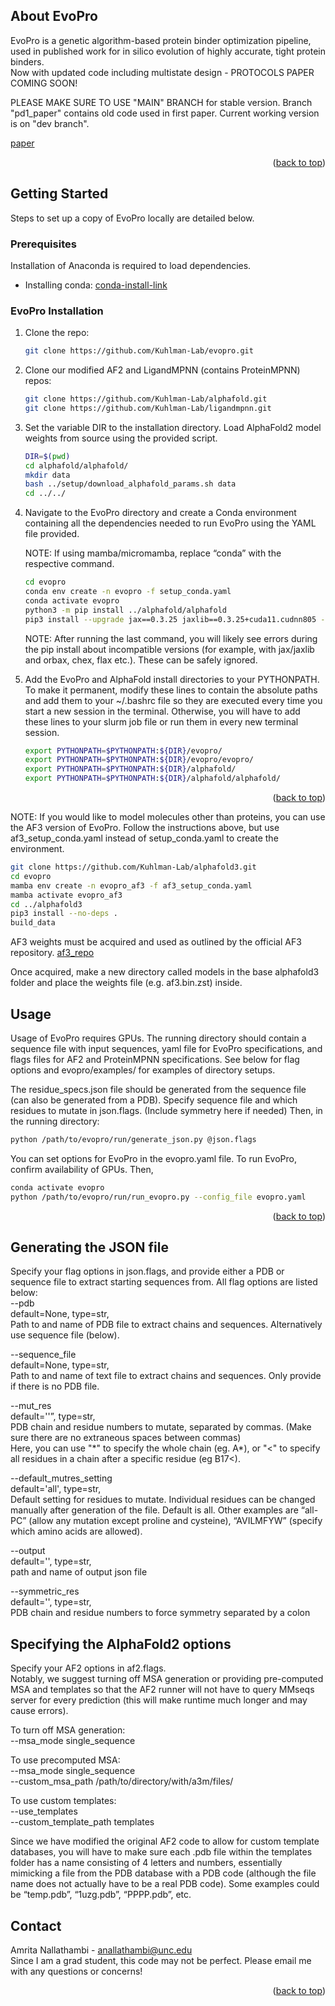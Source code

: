 <!-- Improved compatibility of back to top link: See: https://github.com/othneildrew/Best-README-Template/pull/73 -->
<a name="readme-top"></a>
<!--
*** Thanks for checking out the Best-README-Template. If you have a suggestion
*** that would make this better, please fork the repo and create a pull request
*** or simply open an issue with the tag "enhancement".
*** Don't forget to give the project a star!
*** Thanks again! Now go create something AMAZING! :D
-->



<!-- PROJECT SHIELDS -->
<!--
*** I'm using markdown "reference style" links for readability.
*** Reference links are enclosed in brackets [ ] instead of parentheses ( ).
*** See the bottom of this document for the declaration of the reference variables
*** for contributors-url, forks-url, etc. This is an optional, concise syntax you may use.
*** https://www.markdownguide.org/basic-syntax/#reference-style-links
-->

<!-- ABOUT THE PROJECT -->
## About EvoPro

EvoPro is a genetic algorithm-based protein binder optimization pipeline, used in published work for in silico evolution of highly accurate, tight protein binders.  
Now with updated code including multistate design - PROTOCOLS PAPER COMING SOON!

PLEASE MAKE SURE TO USE "MAIN" BRANCH for stable version. Branch "pd1_paper" contains old code used in first paper. Current working version is on "dev branch". 

[paper]  


<p align="right">(<a href="#readme-top">back to top</a>)</p>

<!-- GETTING STARTED -->
## Getting Started

Steps to set up a copy of EvoPro locally are detailed below.

### Prerequisites

Installation of Anaconda is required to load dependencies.
* Installing conda: [conda-install-link]

### EvoPro Installation

1. Clone the repo:
   ```sh
   git clone https://github.com/Kuhlman-Lab/evopro.git 
   ```
2. Clone our modified AF2 and LigandMPNN (contains ProteinMPNN) repos:
   ```sh
   git clone https://github.com/Kuhlman-Lab/alphafold.git
   git clone https://github.com/Kuhlman-Lab/ligandmpnn.git
   ```
3. Set the variable DIR to the installation directory. Load AlphaFold2 model weights from source using the provided script.
   ```sh
   DIR=$(pwd)
   cd alphafold/alphafold/
   mkdir data
   bash ../setup/download_alphafold_params.sh data
   cd ../../
   ```

4.	Navigate to the EvoPro directory and create a Conda environment containing all the dependencies needed to run EvoPro using the YAML file provided.
   
      NOTE: If using mamba/micromamba, replace “conda” with the respective command.
      ```sh
      cd evopro
      conda env create -n evopro -f setup_conda.yaml
      conda activate evopro
      python3 -m pip install ../alphafold/alphafold
      pip3 install --upgrade jax==0.3.25 jaxlib==0.3.25+cuda11.cudnn805 -f https://storage.googleapis.com/jax-releases/jax_cuda_releases.html
      ```
      NOTE: After running the last command, you will likely see errors during the pip install about incompatible versions (for example, with jax/jaxlib and orbax, chex, flax etc.). These can be safely ignored.

5. Add the EvoPro and AlphaFold install directories to your PYTHONPATH. To make it permanent, modify these lines to contain the absolute paths and add them to your ~/.bashrc file so they are executed every time you start a new session in the terminal. Otherwise, you will have to add these lines to your slurm job file or run them in every new terminal session.
   ```sh
   export PYTHONPATH=$PYTHONPATH:${DIR}/evopro/
   export PYTHONPATH=$PYTHONPATH:${DIR}/evopro/evopro/
   export PYTHONPATH=$PYTHONPATH:${DIR}/alphafold/
   export PYTHONPATH=$PYTHONPATH:${DIR}/alphafold/alphafold/
   ```

<p align="right">(<a href="#readme-top">back to top</a>)</p>


NOTE: If you would like to model molecules other than proteins, you can use the AF3 version of EvoPro. Follow the instructions above, but use af3_setup_conda.yaml instead of setup_conda.yaml to create the environment. 
```sh
git clone https://github.com/Kuhlman-Lab/alphafold3.git
cd evopro
mamba env create -n evopro_af3 -f af3_setup_conda.yaml
mamba activate evopro_af3
cd ../alphafold3
pip3 install --no-deps .
build_data
```
AF3 weights must be acquired and used as outlined by the official AF3 repository. [af3_repo]

Once acquired, make a new directory called models in the base alphafold3 folder and place the weights file (e.g. af3.bin.zst) inside.

<!-- USAGE EXAMPLES -->
## Usage

Usage of EvoPro requires GPUs.
The running directory should contain a sequence file with input sequences, yaml file for EvoPro specifications, and flags files for AF2 and ProteinMPNN specifications. See below for flag options and evopro/examples/ for examples of directory setups. 

The residue_specs.json file should be generated from the sequence file (can also be generated from a PDB).
Specify sequence file and which residues to mutate in json.flags. (Include symmetry here if needed)
Then, in the running directory:
```sh
python /path/to/evopro/run/generate_json.py @json.flags
 ```

You can set options for EvoPro in the evopro.yaml file.
 To run EvoPro, confirm availability of GPUs. Then, 
 ```sh
conda activate evopro
python /path/to/evopro/run/run_evopro.py --config_file evopro.yaml
 ```

<p align="right">(<a href="#readme-top">back to top</a>)</p>

## Generating the JSON file

Specify your flag options in json.flags, and provide either a PDB or sequence file to extract starting sequences from. All flag options are listed below:  
--pdb  
default=None, type=str,  
Path to and name of PDB file to extract chains and sequences. Alternatively use sequence file (below).

--sequence_file  
default=None, type=str,  
Path to and name of text file to extract chains and sequences. Only provide if there is no PDB file.

--mut_res  
default=''”, type=str,  
PDB chain and residue numbers to mutate, separated by commas. (Make sure there are no extraneous spaces between commas)  
Here, you can use "\*" to specify the whole chain (eg. A\*), or "<" to specify all residues in a chain after a specific residue (eg B17<).

--default_mutres_setting  
default='all', type=str,  
Default setting for residues to mutate. Individual residues can be changed manually after generation of the file. Default is all. Other examples are “all-PC” (allow any mutation except proline and cysteine), “AVILMFYW” (specify which amino acids are allowed).  

--output  
default='', type=str,  
path and name of output json file

--symmetric_res  
default='', type=str,  
PDB chain and residue numbers to force symmetry separated by a colon

## Specifying the AlphaFold2 options

Specify your AF2 options in af2.flags.  
Notably, we suggest turning off MSA generation or providing pre-computed MSA and templates so that the AF2 runner will not have to query MMseqs server for every prediction (this will make runtime much longer and may cause errors).  

To turn off MSA generation:  
--msa_mode single_sequence  

To use precomputed MSA:  
--msa_mode single_sequence  
--custom_msa_path /path/to/directory/with/a3m/files/

To use custom templates:  
--use_templates  
--custom_template_path templates  

Since we have modified the original AF2 code to allow for custom template databases, you will have to make sure each .pdb file within the templates folder has a name consisting of 4 letters and numbers, essentially mimicking a file from the PDB database with a PDB code (although the file name does not actually have to be a real PDB code). Some examples could be “temp.pdb”, “1uzg.pdb”, “PPPP.pdb”, etc.


<!-- CONTACT -->
## Contact

Amrita Nallathambi - anallathambi@unc.edu  
Since I am a grad student, this code may not be perfect. Please email me with any questions or concerns!

<p align="right">(<a href="#readme-top">back to top</a>)</p>


<!-- MARKDOWN LINKS & IMAGES -->
<!-- https://www.markdownguide.org/basic-syntax/#reference-style-links -->
[conda-install-link]: https://docs.conda.io/projects/conda/en/latest/user-guide/install/index.html  
[preprint]: https://www.biorxiv.org/content/10.1101/2023.05.03.539278v1
[paper]: https://www.pnas.org/doi/10.1073/pnas.2307371120
[af3_repo]: https://github.com/google-deepmind/alphafold3 
